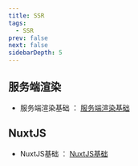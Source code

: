 ```yaml
---
title: SSR
tags:
  - SSR
prev: false
next: false
sidebarDepth: 5
---
```


## 服务端渲染
- 服务端渲染基础 ： [服务端渲染基础](./ssr-base/01)

## NuxtJS
- NuxtJS基础 ： [NuxtJS基础](./nuxt-js/01)
